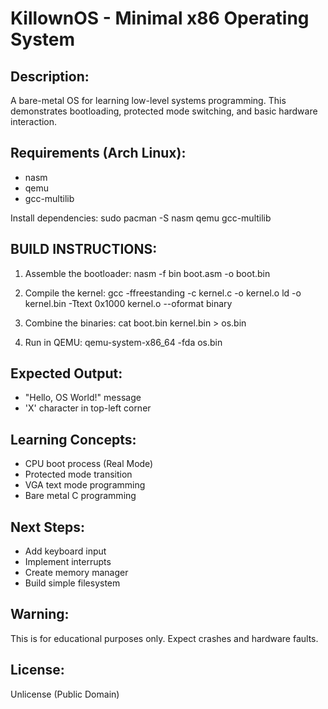 KillownOS - Minimal x86 Operating System
=======================================

Description:
------------
A bare-metal OS for learning low-level systems programming. This demonstrates bootloading, protected mode switching, and basic hardware interaction.

Requirements (Arch Linux):
--------------------------
- nasm
- qemu
- gcc-multilib

Install dependencies:
sudo pacman -S nasm qemu gcc-multilib

BUILD INSTRUCTIONS:
--------------------------
1. Assemble the bootloader:
nasm -f bin boot.asm -o boot.bin

2. Compile the kernel:
gcc -ffreestanding -c kernel.c -o kernel.o
ld -o kernel.bin -Ttext 0x1000 kernel.o --oformat binary

3. Combine the binaries:
cat boot.bin kernel.bin > os.bin

4. Run in QEMU:
qemu-system-x86_64 -fda os.bin

Expected Output:
---------------
- "Hello, OS World!" message
- 'X' character in top-left corner

Learning Concepts:
-----------------
- CPU boot process (Real Mode)
- Protected mode transition
- VGA text mode programming
- Bare metal C programming

Next Steps:
----------
- Add keyboard input
- Implement interrupts
- Create memory manager
- Build simple filesystem

Warning:
-------
This is for educational purposes only. Expect crashes and hardware faults.

License:
--------
Unlicense (Public Domain)
